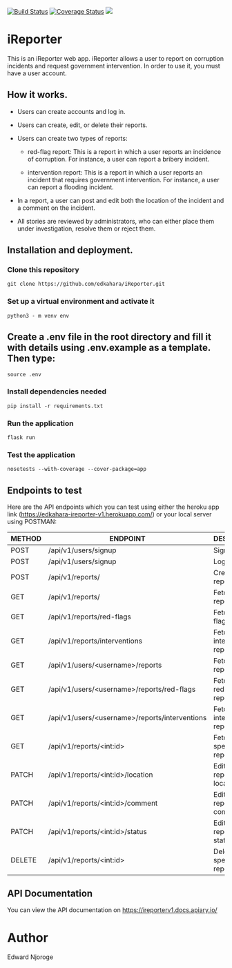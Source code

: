 [![Build Status](https://travis-ci.org/edkahara/iReporter.svg?branch=develop)](https://travis-ci.org/edkahara/iReporter) [![Coverage Status](https://coveralls.io/repos/github/edkahara/iReporter/badge.svg?branch=develop)](https://coveralls.io/github/edkahara/iReporter?branch=develop) <a href="https://codeclimate.com/github/edkahara/iReporter/maintainability"><img src="https://api.codeclimate.com/v1/badges/c0b772db50ebe1ed6889/maintainability" /></a>

# iReporter

This is an iReporter web app. iReporter allows a user to report on corruption incidents and request government intervention. In order to use it, you must have a user account.

## How it works.

* Users can create accounts and log in.

* Users can create, edit, or delete their reports.

* Users can create two types of reports:
  - red-flag report: This is a report in which a user reports an incidence of corruption. For instance, a user can report a bribery incident.

  - intervention report: This is a report in which a user reports an incident that requires government intervention. For instance, a user can report a flooding incident.

* In a report, a user can post and edit both the location of the incident and a comment on the incident.

* All stories are reviewed by administrators, who can either place them under investigation, resolve them or reject them.

## Installation and deployment.

### Clone this repository

  `git clone https://github.com/edkahara/iReporter.git`

### Set up a virtual environment and activate it

  `python3 - m venv env`

## Create a .env file in the root directory and fill it with details using .env.example as a template. Then type:

  `source .env`

### Install dependencies needed

  `pip install -r requirements.txt`

### Run the application

  `flask run`

### Test the application

  `nosetests --with-coverage --cover-package=app`

## Endpoints to test

Here are the API endpoints which you can test using either the heroku app link (https://edkahara-ireporter-v1.herokuapp.com/) or your local server using POSTMAN:

|    METHOD   |   ENDPOINT                                                 | DESCRIPTION                             |    
|-------------|------------------------------------------------------------|-----------------------------------------|
|   POST      |    /api/v1/users/signup                                    |   Sign a user up                        |
|   POST      |    /api/v1/users/signup                                    |   Log a user in                         |
|   POST      |    /api/v1/reports/                                        |   Create a new report                   |
|   GET       |    /api/v1/reports/                                        |   Fetch all reports                     |
|   GET       |    /api/v1/reports/red-flags                               |   Fetch all red-flag reports            |
|   GET       |    /api/v1/reports/interventions                           |   Fetch all intervention reports        |
|   GET       |    /api/v1/users/&lt;username&gt;/reports                  |   Fetch a user's reports                |
|   GET       |    /api/v1/users/&lt;username&gt;/reports/red-flags        |   Fetch a user's red-flag reports       |
|   GET       |    /api/v1/users/&lt;username&gt;/reports/interventions    |   Fetch a user's intervention reports   |
|   GET       |    /api/v1/reports/&lt;int:id&gt;                          |   Fetch a specific report by its id     |
|   PATCH     |    /api/v1/reports/&lt;int:id&gt;/location                 |   Edit a specific report's location     |
|   PATCH     |    /api/v1/reports/&lt;int:id&gt;/comment                  |   Edit a specific report's comment      |
|   PATCH     |    /api/v1/reports/&lt;int:id&gt;/status                   |   Edit a specific report's status       |
|   DELETE    |    /api/v1/reports/&lt;int:id&gt;                          |   Delete a specific report              |

## API Documentation

You can view the API documentation on https://ireporterv1.docs.apiary.io/

# Author

Edward Njoroge
